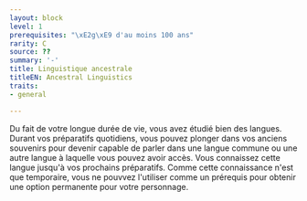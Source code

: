 ```yaml
---
layout: block
level: 1
prerequisites: "\xE2g\xE9 d'au moins 100 ans"
rarity: C
source: ??
summary: '-'
title: Linguistique ancestrale
titleEN: Ancestral Linguistics
traits:
- general

---
```


<p>Du fait de votre longue durée de vie, vous avez étudié bien des langues. Durant vos préparatifs quotidiens, vous pouvez plonger dans vos anciens souvenirs pour devenir capable de parler dans une langue commune ou une autre langue à laquelle vous pouvez avoir accès. Vous connaissez cette langue jusqu'à vos prochains préparatifs. Comme cette connaissance n'est que temporaire, vous ne pouvvez l'utiliser comme un prérequis pour obtenir une option permanente pour votre personnage.</p>